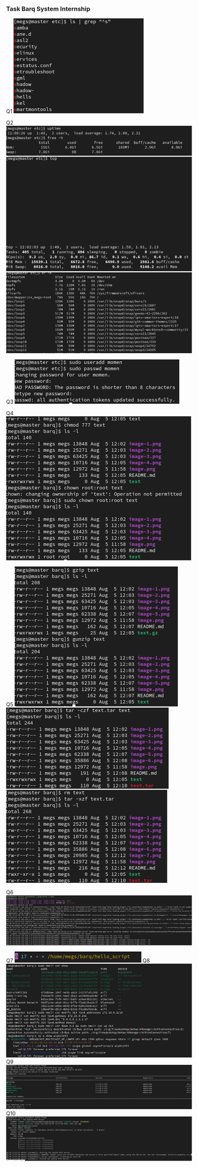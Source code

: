 ### Task Barq System Internship 
Q1
![alt text](image.png)

Q2
![alt text](image-1.png)
![alt text](image-2.png)
![alt text](image-3.png)

Q3
![alt text](image-4.png)

Q4
![alt text](image-5.png)

Q5
![alt text](image-6.png)
![alt text](image-7.png)
![alt text](image-8.png)

Q6
![alt text](image-9.png)

Q7
![alt text](image-10.png)
Q8
![alt text](image-11.png)
Q9
![alt text](image-12.png)
Q10
![alt text](image-13.png)